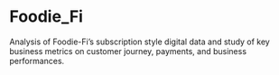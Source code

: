 # Foodie_Fi
Analysis of Foodie-Fi’s subscription style digital data and study of key business metrics on customer journey, payments, and business performances.
